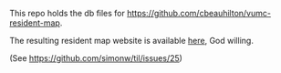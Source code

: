This repo holds the db files for <https://github.com/cbeauhilton/vumc-resident-map>.

The resulting resident map website is available [here](https://vumc-resident-map.vercel.app/vumc2022/residents), God willing. 

(See https://github.com/simonw/til/issues/25)
